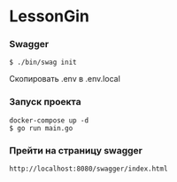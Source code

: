 # LessonGin

### Swagger
``$ ./bin/swag init``

Скопировать .env в .env.local

### Запуск проекта
``docker-compose up -d``\
``$ go run main.go``

### Прейти на страницу swagger

``http://localhost:8080/swagger/index.html``
